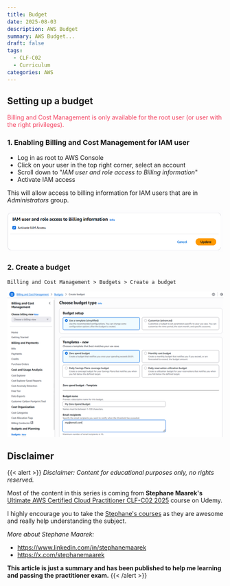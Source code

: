 ```yaml
---
title: Budget
date: 2025-08-03
description: AWS Budget
summary: AWS Budget...
draft: false
tags:
  - CLF-C02
  - Curriculum
categories: AWS
---
```

## Setting up a budget

<font color=#f43f5e>Billing and Cost Management is only available for the root user (or user with the right privileges).</font>
### 1. Enabling Billing and Cost Management for IAM user

- Log in as root to AWS Console
- Click on your user in the top right corner, select an account
- Scroll down to "_IAM user and role access to Billing information_"
- Activate IAM access

This will allow access to billing information for IAM users that are in _Administrators_ group.

![](./assets/AWS_IAM_Activate_access_to_billing_info.png)
### 2. Create a budget

```AWSConsole
Billing and Cost Management > Budgets > Create a budget
```

![](./assets/AWS_Budget_setup.png)

## Disclaimer

{{< alert >}}
_Disclaimer: Content for educational purposes only, no rights reserved._

Most of the content in this series is coming from **Stephane Maarek's** [Ultimate AWS Certified Cloud Practitioner CLF-C02 2025](https://www.udemy.com/course/aws-certified-cloud-practitioner-new/) course on Udemy.

I highly encourage you to take the [Stephane's courses](https://www.udemy.com/user/stephane-maarek/) as they are awesome and really help understanding the subject.

_More about Stephane Maarek:_

- https://www.linkedin.com/in/stephanemaarek
- https://x.com/stephanemaarek

**This article is just a summary and has been published to help me learning and passing the practitioner exam.**
{{< /alert >}}
